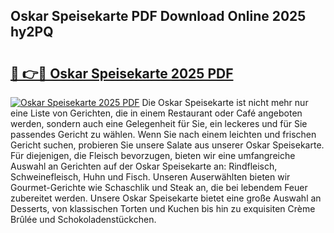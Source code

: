 ## Oskar Speisekarte PDF Download Online 2025 hy2PQ

# <h2><a href="http://gcc5zsj.nevu.top/?p=Oskar+Speisekarte">🔗 👉🔴 Oskar Speisekarte 2025 PDF</a></h2>

[![Oskar Speisekarte 2025 PDF](https://i.imgur.com/dBaPXMq.png)](http://gcc5zsj.nevu.top/?p=Oskar+Speisekarte)
Die Oskar Speisekarte ist nicht mehr nur eine Liste von Gerichten, die in einem Restaurant oder Café angeboten werden, sondern auch eine Gelegenheit für Sie, ein leckeres und für Sie passendes Gericht zu wählen. Wenn Sie nach einem leichten und frischen Gericht suchen, probieren Sie unsere Salate aus unserer Oskar Speisekarte. Für diejenigen, die Fleisch bevorzugen, bieten wir eine umfangreiche Auswahl an Gerichten auf der Oskar Speisekarte an: Rindfleisch, Schweinefleisch, Huhn und Fisch. Unseren Auserwählten bieten wir Gourmet-Gerichte wie Schaschlik und Steak an, die bei lebendem Feuer zubereitet werden. Unsere Oskar Speisekarte bietet eine große Auswahl an Desserts, von klassischen Torten und Kuchen bis hin zu exquisiten Crème Brûlée und Schokoladenstückchen.
